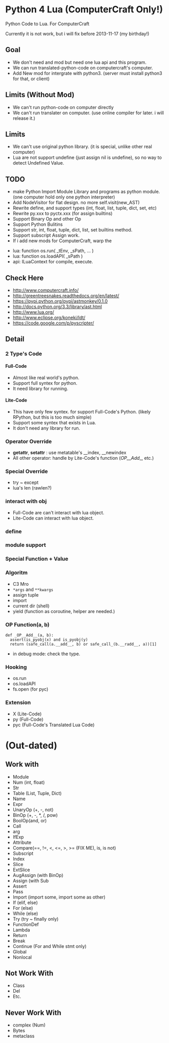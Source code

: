 Python 4 Lua (ComputerCraft Only!)
==================================

Python Code to Lua. For ComputerCraft

Currently it is not work, but i will fix before 2013-11-17 (my birthday!)

## Goal
* We don't need and mod but need one lua api and this program.
* We can run translated-python-code on computercraft's computer.
* Add New mod for intergrate with python3. (server must install python3 for that, or client)

## Limits (Without Mod)
* We can't run python-code on computer directly
* We can't run translater on computer. (use online compiler for later. i will release it.)

## Limits
* We can't use original python library. (it is special, unlike other real computer)
* Lua are not support undefine (just assign nil is undefine), so no way to detect Undefined Value.

## TODO
* make Python Import Module Library and programs as python module. (one computer hold only one python interpreter)
* Add NodeVisitor for flat design. no more self.visit(new_AST)
* Rewrite define, and support types (int, float, list, tuple, dict, set, etc)
* Rewrite py.xxx to pyctx.xxx (for assign builtins)
* Support Binary Op and other Op
* Support Python Bulitins
* Support str, int, float, tuple, dict, list, set builtins method.
* Support subscript Assign work.
* If i add new mods for ComputerCraft, warp the 
 - lua: function os.run( _tEnv, _sPath, ... )
 - lua: function os.loadAPI( _sPath )
 - api: ILuaContext for compile, execute.

## Check Here
* http://www.computercraft.info/
* http://greentreesnakes.readthedocs.org/en/latest/
* https://pypi.python.org/pypi/astmonkey/0.1.0
* http://docs.python.org/3.3/library/ast.html
* http://www.lua.org/
* http://www.eclipse.org/koneki/ldt/
* https://code.google.com/p/pyscripter/

## Detail
### 2 Type's Code

#### Full-Code
* Almost like real world's python.
* Support full syntex for python.
* It need library for running.

#### Lite-Code
* This have only few syntex. for support Full-Code's Python. (likely RPython, but this is too much simple)
* Support some syntex that exists in Lua.
* It don't need any library for run.

### Operator Override
* __getattr__, __setattr__ : use metatable's __index, __newindex
* All other operator: handle by Lite-Code's function (_OP__Add__, etc.)

### Special Override
* try ~ except
* lua's len (rawlen?)

### interact with obj
* Full-Code are can't interact with lua object.
* Lite-Code can interact with lua object.

### define

### module support

### Special Function + Value

### Algoritm
* C3 Mro
* `*args` and `**kwargs`
* assign tuple
* import
* current dir (shell)
* yield (function as coroutine, helper are needed.)

### OP Function(a, b)
```
def _OP__Add__(a, b):
  assert(is_pyobj(x) and is_pyobj(y)
  return (safe_call(a.__add__, b) or safe_call_(b.__radd__, a))[1]
```
* in debug mode: check the type.

### Hooking
* os.run
* os.loadAPI
* fs.open (for pyc)

### Extension
* X (Lite-Code)
* py (Full-Code)
* pyc (Full-Code's Translated Lua Code)

# (Out-dated)
## Work with
* Module
* Num (int, float)
* Str
* Table (List, Tuple, Dict)
* Name
* Expr
* UnaryOp (+, -, not)
* BinOp (+, -, *, /, pow)
* BoolOp(and, or)
* Call
* arg
* IfExp
* Attribute
* Compare(==, !=, <, <=, >, >= (FIX ME), is, is not)
* Subscript
* Index
* Slice
* ExtSlice
* AugAssign (with BinOp)
* Assign (with Sub
* Assert
* Pass
* Import (import some, import some as other)
* If (elif, else)
* For (else)
* While (else)
* Try (try ~ finally only)
* FunctionDef
* Lambda
* Return
* Break
* Continue (For and While stmt only)
* Global
* Nonlocal

## Not Work With
* Class
* Del
* Etc.

## Never Work With
* complex (Num)
* Bytes
* metaclass
